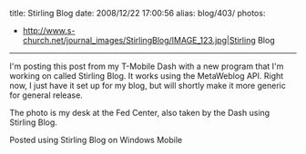 title: Stirling Blog
date: 2008/12/22 17:00:56
alias: blog/403/
photos:
- http://www.s-church.net/journal_images/StirlingBlog/IMAGE_123.jpg|Stirling Blog
---
I'm posting this post from my T-Mobile Dash with a new program that I'm working on called Stirling Blog. It works using the MetaWeblog API. Right now, I just have it set up for my blog, but will shortly make it more generic for general release.

The photo is my desk at the Fed Center, also taken by the Dash using Stirling Blog.

Posted using Stirling Blog on Windows Mobile